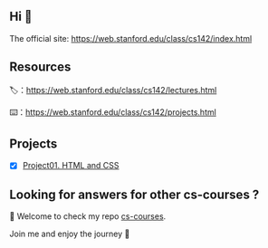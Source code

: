 ## Hi 👋
The official site: <https://web.stanford.edu/class/cs142/index.html>

## Resources

🏷：<https://web.stanford.edu/class/cs142/lectures.html>

⌨️：<https://web.stanford.edu/class/cs142/projects.html>

## Projects

- [x] [Project01. HTML and CSS](./Proj01.HTML-and-CSS)

## Looking for answers for other cs-courses ?

:hugs: Welcome to check my repo [cs-courses](https://github.com/MartinLwx/cs-courses). 



Join me and enjoy the journey :rocket:


